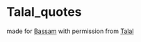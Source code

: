 # Talal_quotes

made for [Bassam](https://github.com/bassamnaji) with permission from [Talal](https://github.com/Teetoz/)